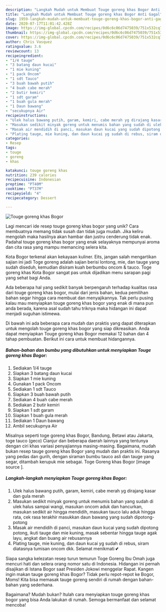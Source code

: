 ```yaml
---
description: "Langkah Mudah untuk Membuat Touge goreng khas Bogor Anti Gagal"
title: "Langkah Mudah untuk Membuat Touge goreng khas Bogor Anti Gagal"
slug: 1959-langkah-mudah-untuk-membuat-touge-goreng-khas-bogor-anti-gagal
date: 2020-07-17T11:01:42.428Z
image: https://img-global.cpcdn.com/recipes/0d6c6c06d7475039/751x532cq70/touge-goreng-khas-bogor-foto-resep-utama.jpg
thumbnail: https://img-global.cpcdn.com/recipes/0d6c6c06d7475039/751x532cq70/touge-goreng-khas-bogor-foto-resep-utama.jpg
cover: https://img-global.cpcdn.com/recipes/0d6c6c06d7475039/751x532cq70/touge-goreng-khas-bogor-foto-resep-utama.jpg
author: Chris Vasquez
ratingvalue: 3.6
reviewcount: 13
recipeingredient:
- "1/4 tauge"
- "3 batang daun kucai"
- "1 mie kuning"
- "1 pack Oncom"
- "1 sdt Tauco"
- "3 buah bawah putih"
- "4 buah cabe merah"
- "2 butir kemiri"
- "1 sdt garam"
- "1 buah gula merah"
- "1 Daun bawang"
- "secukupnya Air"
recipeinstructions:
- "Ulek halus bawang putih, garam, kemiri, cabe merah yg dirajang kasar dan gula merah"
- "Masukan sedikit minyak goreng untuk menumis bahan yang sudah di ulek halus sampai wangi, masukan oncom aduk dan hancurkan, masukan sedikit air hingga mendidih, masukan tauco lalu aduk hingga rata, cek rasa terakhir masukkan daun bawang yang sudah dipotong-potong"
- "Masak air mendidih di panci, masukan daun kucai yang sudah dipotong potong, ikuti tauge dan mie kuning, masak sebentar hingga tauge agak layu, angkat dan buang air rebusannya"
- "Plating tauge, mie kuning, dan daun kucai yg sudah di rebus, siram diatasnya tumisan oncom dkk. Selamat menikmati 💕"
categories:
- Resep
tags:
- touge
- goreng
- khas

katakunci: touge goreng khas 
nutrition: 239 calories
recipecuisine: Indonesian
preptime: "PT40M"
cooktime: "PT37M"
recipeyield: "4"
recipecategory: Dessert

---
```



![Touge goreng khas Bogor](https://img-global.cpcdn.com/recipes/0d6c6c06d7475039/751x532cq70/touge-goreng-khas-bogor-foto-resep-utama.jpg)

Lagi mencari ide resep touge goreng khas bogor yang unik? Cara membuatnya memang tidak susah dan tidak juga mudah. Jika keliru mengolah maka hasilnya akan hambar dan justru cenderung tidak enak. Padahal touge goreng khas bogor yang enak selayaknya mempunyai aroma dan cita rasa yang mampu memancing selera kita.

Kota Bogor terkenal akan kekayaan kuliner. Eits, jangan salah mengartikan sajian ini jadi Toge goreng adalah sajian berisi lontong, mie, dan tauge yang sudah diseduh, kemudian disiram kuah berbumbu oncom &amp; tauco. Toge goreng khas Kota Bogor sangat pas untuk dijadikan menu sarapan pagi yang sehat bagi Anda.

Ada beberapa hal yang sedikit banyak berpengaruh terhadap kualitas rasa dari touge goreng khas bogor, mulai dari jenis bahan, kedua pemilihan bahan segar hingga cara membuat dan menyajikannya. Tak perlu pusing kalau mau menyiapkan touge goreng khas bogor yang enak di mana pun anda berada, karena asal sudah tahu triknya maka hidangan ini dapat menjadi suguhan istimewa.


Di bawah ini ada beberapa cara mudah dan praktis yang dapat diterapkan untuk mengolah touge goreng khas bogor yang siap dikreasikan. Anda dapat menyiapkan Touge goreng khas Bogor memakai 12 bahan dan 4 tahap pembuatan. Berikut ini cara untuk membuat hidangannya.

<!--inarticleads1-->

##### Bahan-bahan dan bumbu yang dibutuhkan untuk menyiapkan Touge goreng khas Bogor:

1. Sediakan 1/4 tauge
1. Siapkan 3 batang daun kucai
1. Siapkan 1 mie kuning
1. Gunakan 1 pack Oncom
1. Sediakan 1 sdt Tauco
1. Siapkan 3 buah bawah putih
1. Sediakan 4 buah cabe merah
1. Sediakan 2 butir kemiri
1. Siapkan 1 sdt garam
1. Siapkan 1 buah gula merah
1. Sediakan 1 Daun bawang
1. Ambil secukupnya Air


Misalnya seperti toge goreng khas Bogor, Bandung, Betawi atau Jakarta, toge tauco (geco) Cianjur dan beberapa daerah lainnya yang tentunya dengan ciri khas variasi penyajiannya masing-masing. Bagaimana, mudah bukan resep tauge goreng khas Bogor yang mudah dan praktis ini. Rasanya yang pedas dan gurih, dengan siraman bumbu tauco asli dan tauge yang segar, ditambah kerupuk mie sebagai. Toge Goreng khas Bogor [image source ]. 

<!--inarticleads2-->

##### Langkah-langkah menyiapkan Touge goreng khas Bogor:

1. Ulek halus bawang putih, garam, kemiri, cabe merah yg dirajang kasar dan gula merah
1. Masukan sedikit minyak goreng untuk menumis bahan yang sudah di ulek halus sampai wangi, masukan oncom aduk dan hancurkan, masukan sedikit air hingga mendidih, masukan tauco lalu aduk hingga rata, cek rasa terakhir masukkan daun bawang yang sudah dipotong-potong
1. Masak air mendidih di panci, masukan daun kucai yang sudah dipotong potong, ikuti tauge dan mie kuning, masak sebentar hingga tauge agak layu, angkat dan buang air rebusannya
1. Plating tauge, mie kuning, dan daun kucai yg sudah di rebus, siram diatasnya tumisan oncom dkk. Selamat menikmati 💕


Siapa sangka kelezatan resep turun temurun Toge Goreng Ibu Omah juga mencuri hati dan selera orang nomor satu di Indonesia. Hidangan ini pernah disajikan di Istana Bogor saat Presiden Jokowi menggelar Rapat. Kangen ingin makan tauge goreng khas Bogor? Tidak perlu repot-repot ke Bogor, Moms! Kita bisa memasak tauge goreng sendiri di rumah dengan bahan-bahan yang sederhana. 

Bagaimana? Mudah bukan? Itulah cara menyiapkan touge goreng khas bogor yang bisa Anda lakukan di rumah. Semoga bermanfaat dan selamat mencoba!
